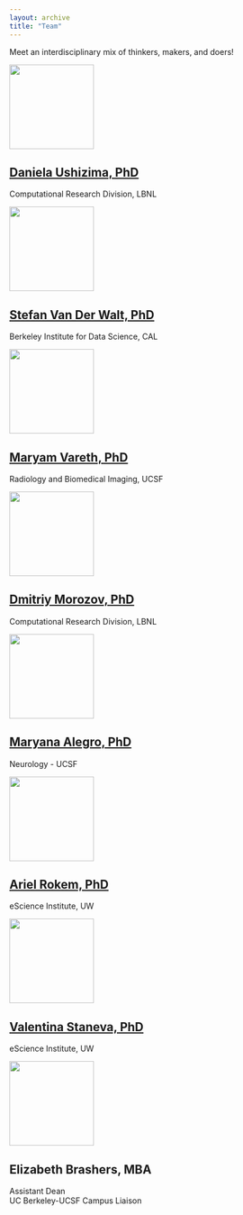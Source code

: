 ```yaml
---
layout: archive
title: "Team"
---
```


Meet an interdisciplinary mix of thinkers, makers, and doers!

<div class="tiles">

<div class="tile">
  <img class='center-block' src="{{ site.baseurl }}/images/DanielaUshizima.png" style="width: 150px;"/>
  <h2 class="post-title center-block"><a href="http://bids.berkeley.edu/people/Daniela-Ushizima">Daniela Ushizima, PhD</a></h2>
  <p class="post-excerpt">Computational Research Division, LBNL</p>
</div><!-- /.tile -->

<div class="tile">
  <img class='center-block' src="{{ site.baseurl }}/images/StefanVanDerWalt.png" style="width: 150px;"/>
  <h2 class="post-title center-block"><a href="https://bids.berkeley.edu/people/st%C3%A9fan-van-der-walt">Stefan Van Der Walt, PhD</a></h2>
  <p class="post-excerpt">Berkeley Institute for Data Science, CAL</p>
</div><!-- /.tile -->

<div class="tile">
  <img class='center-block' src="{{ site.baseurl }}/images/MaryamVareth.png" style="width: 150px;"/>
  <h2 class="post-title center-block"><a href="http://bids.berkeley.edu/people/maryam-vareth">Maryam Vareth, PhD</a></h2>
  <p class="post-excerpt">Radiology and Biomedical Imaging, UCSF</p>
</div><!-- /.tile -->

<div class="tile">
  <img class='center-block' src="{{ site.baseurl }}/images/DmitriyMorozov.png" style="width: 150px;"/>
  <h2 class="post-title center-block"><a href="http://bids.berkeley.edu/people/dmitriy-morozov">Dmitriy Morozov, PhD</a></h2>
  <p class="post-excerpt">Computational Research Division, LBNL</p>
</div><!-- /.tile -->

<div class="tile">
  <img class='center-block' src="{{ site.baseurl }}/images/MaryanaAlegro.png" style="width: 150px;"/>
  <h2 class="post-title center-block"><a href="http://bids.berkeley.edu/people/Maryana-Alegro">Maryana Alegro, PhD</a></h2>
  <p class="post-excerpt">Neurology - UCSF</p>
</div><!-- /.tile -->

<div class="tile">
  <img class='center-block' src="{{ site.baseurl }}/images/ArielRokem.png" style="width: 150px;"/>
  <h2 class="post-title center-block"><a href="http://escience.washington.edu/people/ariel-rokem/">Ariel Rokem, PhD</a></h2>
  <p class="post-excerpt">eScience Institute, UW</p>
</div><!-- /.tile -->

<div class="tile">
  <img class='center-block' src="{{ site.baseurl }}/images/ValentinaStaneva.png" style="width: 150px;"/>
  <h2 class="post-title center-block"><a href="http://escience.washington.edu/people/valentina-staneva/">Valentina Staneva, PhD</a></h2>
  <p class="post-excerpt">eScience Institute, UW</p>
</div><!-- /.tile -->

<div class="tile">
  <img class='center-block' src="{{ site.baseurl }}/images/ElizabethBrashers.png" style="width: 150px;"/>
  <h2 class="post-title center-block">Elizabeth Brashers, MBA</h2>
  <p class="post-excerpt">Assistant Dean <br/> UC Berkeley-UCSF Campus Liaison</p>
</div><!-- /.tile -->

</div><!-- /.tiles -->

<!-- /.tiles -->
